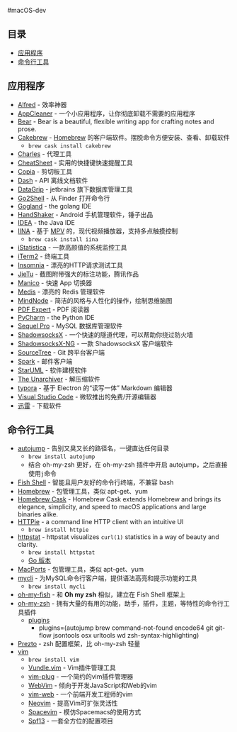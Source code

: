 #macOS-dev

## 目录

- [应用程序](#应用程序)
- [命令行工具](#命令行工具)

## 应用程序

- [Alfred](https://www.alfredapp.com/) - 效率神器
- [AppCleaner](http://freemacsoft.net/appcleaner/) - 一个小应用程序，让你彻底卸载不需要的应用程序
- [Bear](http://www.bear-writer.com/) - Bear is a beautiful, flexible writing app for crafting notes and prose.
- [Cakebrew](https://www.cakebrew.com/) - [Homebrew](https://brew.sh/) 的客户端软件。摆脱命令方便安装、查看、卸载软件
  - `brew cask install cakebrew`
- [Charles](https://www.charlesproxy.com/) - 代理工具
- [CheatSheet](https://www.mediaatelier.com/CheatSheet/) - 实用的快捷键快速提醒工具
- [Copia](http://www.dollaropath.com/copia/) - 剪切板工具
- [Dash](https://kapeli.com/dash) - API 离线文档软件
- [DataGrip](https://www.jetbrains.com/datagrip/) - jetbrains 旗下数据库管理工具
- [Go2Shell](http://zipzapmac.com/Go2Shell) - 从 Finder 打开命令行
- [Gogland](https://www.jetbrains.com/go/) - the golang IDE
- [HandShaker](http://www.smartisan.com/apps/handshaker) - Android 手机管理软件，锤子出品
- [IDEA](https://www.jetbrains.com/idea/) - the Java IDE
- [IINA](https://lhc70000.github.io/iina/zh-cn/) - 基于 [MPV](https://github.com/mpv-player/mpv) 的，现代视频播放器，支持多点触摸控制
  - `brew cask install iina`
- [iStatistica](http://www.imagetasks.com/system-battery-network-monitor-widget/) - 一款高颜值的系统监控工具
- [iTerm2](https://www.iterm2.com/) - 终端工具
- [Insomnia](https://insomnia.rest/) - 漂亮的HTTP请求测试工具
- [JieTu](http://jietu.qq.com/) - 截图附带强大的标注功能，腾讯作品
- [Manico](https://manico.im/) - 快速 App 切换器
- [Medis](http://getmedis.com/) - 漂亮的 Redis 管理软件
- [MindNode](http://mindnode.com/) - 简洁的风格与人性化的操作，绘制思维脑图
- [PDF Expert](https://pdfexpert.com/) - PDF 阅读器
- [PyCharm](https://www.jetbrains.com/pycharm/) - the Python IDE
- [Sequel Pro](http://www.sequelpro.com/) - MySQL 数据库管理软件
- [ShadowsocksX](http://shadowsocks.org/) - 一个快速的隧道代理，可以帮助你绕过防火墙
- [ShadowsocksX-NG](https://github.com/shadowsocks/ShadowsocksX-NG) - 一款 ShadowsocksX 客户端软件
- [SourceTree](https://www.sourcetreeapp.com/) - Git 跨平台客户端
- [Spark](https://sparkmailapp.com/) - 邮件客户端
- [StarUML](http://staruml.io/) - 软件建模软件
- [The Unarchiver](http://unarchiver.c3.cx/unarchiver) - 解压缩软件
- [typora](https://typora.io/) - 基于 Electron 的“读写一体” Markdown 编辑器
- [Visual Studio Code](https://code.visualstudio.com/) - 微软推出的免费/开源编辑器
- [迅雷](http://www.xunlei.com/) - 下载软件

## 命令行工具

- [autojump](https://github.com/wting/autojump) - 告别又臭又长的路径名，一键直达任何目录
  - `brew install autojump`
  - 结合 oh-my-zsh 更好，在 oh-my-zsh 插件中开启 autojump，之后直接使用`j`命令
- [Fish Shell](https://fishshell.com/) - 智能且用户友好的命令行终端，不兼容 bash
- [Homebrew](https://brew.sh/) - 包管理工具，类似 apt-get、yum
- [Homebrew Cask](https://caskroom.github.io/) - Homebrew Cask extends Homebrew and brings its elegance, simplicity, and speed to macOS applications and large binaries alike.
- [HTTPie](https://httpie.org/) - a command line HTTP client with an intuitive UI
  - `brew install httpie`
- [httpstat](https://github.com/reorx/httpstat) - httpstat visualizes `curl(1)` statistics in a way of beauty and clarity.
  - `brew install httpstat`
  - [Go 版本](https://github.com/davecheney/httpstat)
- [MacPorts](https://www.macports.org/) - 包管理工具，类似 apt-get、yum
- [mycli](http://mycli.net/) - 为MySQL命令行客户端，提供语法高亮和提示功能的工具
  - `brew install mycli`
- [oh-my-fish](https://github.com/oh-my-fish/oh-my-fish) - 和 **Oh my zsh** 相似，建立在 Fish Shell 框架上
- [oh-my-zsh](http://ohmyz.sh/) - 拥有大量的有用的功能，助手，插件，主题，等特性的命令行工具插件
  - [plugins](https://github.com/robbyrussell/oh-my-zsh/wiki/Plugins)
    - plugins=(autojump brew command-not-found encode64 git git-flow jsontools osx urltools wd zsh-syntax-highlighting)
- [Prezto](https://github.com/sorin-ionescu/prezto) - zsh 配置框架，比 oh-my-zsh 轻量
- [vim](http://www.vim.org/)
  - `brew install vim`
  - [Vundle.vim](https://github.com/VundleVim/Vundle.vim) - Vim插件管理工具
  - [vim-plug](https://github.com/junegunn/vim-plug) - 一个简约的vim插件管理器
  - [WebVim](https://github.com/krampstudio/webvim) - 倾向于开发JavaScript和Web的vim
  - [vim-web](https://github.com/jaywcjlove/vim-web) - 一个前端开发工程师的vim
  - [Neovim](https://neovim.io/) - 提高Vim可扩张灵活性
  - [Spacevim](https://github.com/ctjhoa/spacevim) - 模仿Spacemacs的使用方式
  - [Spf13](http://vim.spf13.com/) - 一套全方位的配置项目

